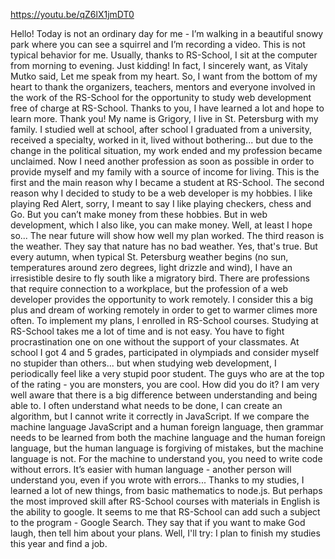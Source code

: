 https://youtu.be/qZ6lX1jmDT0

Hello!
Today is not an ordinary day for me - I’m walking in a beautiful snowy park where you can see a squirrel and I’m recording a video. This is not typical behavior for me. Usually, thanks to RS-School, I sit at the computer from morning to evening.
Just kidding! In fact, I sincerely want, as Vitaly Mutko said, Let me speak from my heart. So, I want from the bottom of my heart to thank the organizers, teachers, mentors and everyone involved in the work of the RS-School for the opportunity to study web development free of charge at RS-School. Thanks to you, I have learned a lot and hope to learn more. Thank you!
My name is Grigory, I live in St. Petersburg with my family. I studied well at school, after school I graduated from a university, received a specialty, worked in it, lived without bothering... but due to the change in the political situation, my work ended and my profession became unclaimed. Now I need another profession as soon as possible in order to provide myself and my family with a source of income for living. This is the first and the main reason why I became a student at RS-School.
The second reason why I decided to study to be a web developer is my hobbies. I like playing Red Alert, sorry, I meant to say I like playing checkers, chess and Go. But you can’t make money from these hobbies. But in web development, which I also like, you can make money. Well, at least I hope so... The near future will show how well my plan worked.
The third reason is the weather. They say that nature has no bad weather. Yes, that's true. But every autumn, when typical St. Petersburg weather begins (no sun, temperatures around zero degrees, light drizzle and wind), I have an irresistible desire to fly south like a migratory bird. There are professions that require connection to a workplace, but the profession of a web developer provides the opportunity to work remotely. I consider this a big plus and dream of working remotely in order to get to warmer climes more often.
To implement my plans, I enrolled in RS-School courses. Studying at RS-School takes me a lot of time and is not easy. You have to fight procrastination one on one without the support of your classmates. At school I got 4 and 5 grades, participated in olympiads and consider myself no stupider than others... but when studying web development, I periodically feel like a very stupid poor student. The guys who are at the top of the rating - you are monsters, you are cool. How did you do it?
I am very well aware that there is a big difference between understanding and being able to. I often understand what needs to be done, I can create an algorithm, but I cannot write it correctly in JavaScript. If we compare the machine language JavaScript and a human foreign language, then grammar needs to be learned from both the machine language and the human foreign language, but the human language is forgiving of mistakes, but the machine language is not. For the machine to understand you, you need to write code without errors. It’s easier with human language - another person will understand you, even if you wrote with errors...
Thanks to my studies, I learned a lot of new things, from basic mathematics to node.js. But perhaps the most improved skill after RS-School courses with materials in English is the ability to google. It seems to me that RS-School can add such a subject to the program - Google Search.
They say that if you want to make God laugh, then tell him about your plans. Well, I'll try: I plan to finish my studies this year and find a job.
